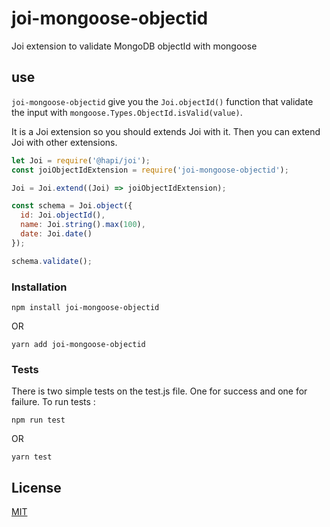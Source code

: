 # joi-mongoose-objectid

Joi extension to validate MongoDB objectId with mongoose

## use

`joi-mongoose-objectid` give you the `Joi.objectId()` function that validate the input with `mongoose.Types.ObjectId.isValid(value)`.

It is a Joi extension so you should extends Joi with it. Then you can extend Joi with other extensions.

```js
let Joi = require('@hapi/joi');
const joiObjectIdExtension = require('joi-mongoose-objectid');

Joi = Joi.extend((Joi) => joiObjectIdExtension);

const schema = Joi.object({
  id: Joi.objectId(),
  name: Joi.string().max(100),
  date: Joi.date()
});

schema.validate();

```

### Installation

```
npm install joi-mongoose-objectid
```

OR 

```
yarn add joi-mongoose-objectid
```

### Tests

There is two simple tests on the test.js file. One for success and one for failure. 
To run tests :  
```
npm run test
```

OR 

```
yarn test
```
## License

[MIT](https://github.com/mkg20001/joi-objectid/blob/master/LICENSE)
